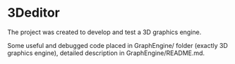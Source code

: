 # 3Deditor

The project was created to develop and test a 3D graphics engine.

Some useful and debugged code placed in GraphEngine/ folder (exactly 3D graphics engine), detailed description in GraphEngine/README.md.
